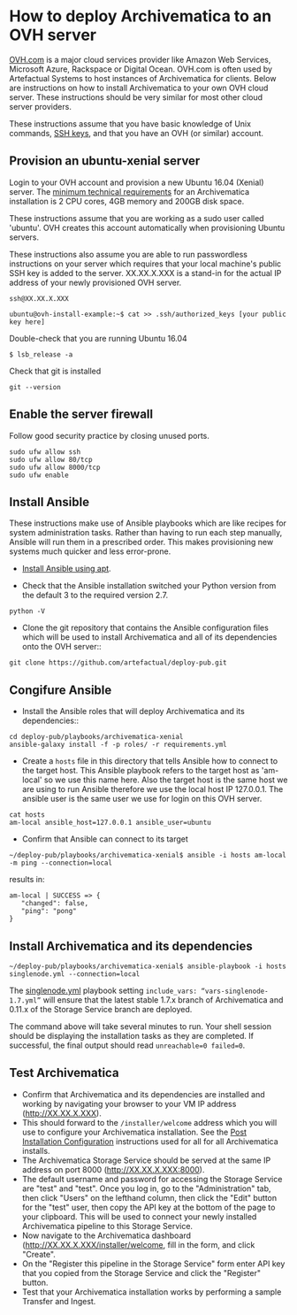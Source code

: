 # How to deploy Archivematica to an OVH server

[OVH.com](https://ovh.com) is a major cloud services provider like Amazon Web Services, Microsoft Azure, Rackspace or Digital Ocean.
OVH.com is often used by Artefactual Systems to host instances of Archivematica for clients. Below are instructions on how to install
Archivematica to your own OVH cloud server. These instructions should be very similar for most other cloud server providers.

These instructions assume that you have basic knowledge of Unix commands, [SSH keys](https://help.ubuntu.com/community/SSH/OpenSSH/Keys), and that you have an OVH (or similar) account.

## Provision an ubuntu-xenial server
Login to your OVH account and provision a new Ubuntu 16.04 (Xenial) server. The [minimum technical requirements](https://www.archivematica.org/en/docs/archivematica-1.7/admin-manual/installation-setup/installation/installation/#tech-requirements)
for an Archivematica installation is 2 CPU cores, 4GB memory and 200GB disk space.

These instructions assume that you are working as a sudo user called 'ubuntu'. OVH creates this account automatically when provisioning
Ubuntu servers.

These instructions also assume you are able to run passwordless instructions on your server which requires that your local
machine's public SSH key is added to the server. XX.XX.X.XXX is a stand-in for the actual IP address of your newly provisioned OVH server.

```ssh@XX.XX.X.XXX```

```ubuntu@ovh-install-example:~$ cat >> .ssh/authorized_keys [your public key here] ```

Double-check that you are running Ubuntu 16.04

```$ lsb_release -a```

Check that git is installed

```git --version```

## Enable the server firewall
Follow good security practice by closing unused ports.

```
sudo ufw allow ssh
sudo ufw allow 80/tcp
sudo ufw allow 8000/tcp
sudo ufw enable
```

## Install Ansible
These instructions make use of Ansible playbooks which are like recipes for system administration tasks. Rather than having to run each
step manually, Ansible will run them in a prescribed order. This makes provisioning new systems much quicker and less error-prone.

* [Install Ansible using apt](https://docs.ansible.com/ansible/latest/installation_guide/intro_installation.html#latest-releases-via-apt-ubuntu).

* Check that the Ansible installation switched your Python version from the default 3 to the required version 2.7.

```python -V```

* Clone the git repository that contains the Ansible configuration files which will be used to install Archivematica and all of its
dependencies onto the OVH server::
```
git clone https://github.com/artefactual/deploy-pub.git
```

## Congifure Ansible
* Install the Ansible roles that will deploy Archivematica and its dependencies::
```
cd deploy-pub/playbooks/archivematica-xenial
ansible-galaxy install -f -p roles/ -r requirements.yml
```
*  Create a ```hosts``` file in this directory that tells Ansible how to connect to the target host. This Ansible playbook refers to the target host as 'am-local' so we use this name here. Also the target host is the same host we are using to run Ansible therefore we use the local host IP 127.0.0.1. The ansible user is the same user we use for login on this OVH server.

 ```
 cat hosts
 am-local ansible_host=127.0.0.1 ansible_user=ubuntu
 ```

 * Confirm that Ansible can connect to its target

 ```
 ~/deploy-pub/playbooks/archivematica-xenial$ ansible -i hosts am-local -m ping --connection=local
 ```
 results in:
 ```
am-local | SUCCESS => {
    "changed": false,
    "ping": "pong"
}
```

## Install Archivematica and its dependencies
```
~/deploy-pub/playbooks/archivematica-xenial$ ansible-playbook -i hosts singlenode.yml --connection=local
```

The [singlenode.yml](https://github.com/artefactual/deploy-pub/blob/master/playbooks/archivematica-xenial/singlenode.yml) playbook setting ```include_vars: “vars-singlenode-1.7.yml”``` will ensure that the latest stable 1.7.x
branch of Archivematica and 0.11.x of the Storage Service branch are deployed.

The command above will take several minutes to run. Your shell session should be displaying the installation tasks as they are completed. If successful, the final output should read ```unreachable=0 failed=0```.

## Test Archivematica

* Confirm that Archivematica and its dependencies are installed and working by navigating your browser to your VM IP address (http://XX.XX.X.XXX).
* This should forward to the ```/installer/welcome``` address which you will use to configure your Archivematica installation. See the [Post Installation Configuration](https://www.archivematica.org/en/docs/archivematica-1.7/admin-manual/installation-setup/installation/install-ansible/#ansible-post-install-config) instructions used for all for all Archivematica installs.
* The Archivematica Storage Service should be served at the same IP address on port 8000 (http://XX.XX.X.XXX:8000).
* The default username and password for accessing the Storage Service are "test" and "test". Once you log in, go to the "Administration" tab, then click "Users" on the lefthand column, then click the "Edit" button for the "test" user, then copy the API key at the bottom of the page to your clipboard. This will be used to connect your newly installed Archivematica pipeline to this Storage Service.
* Now navigate to the Archivematica dashboard (http://XX.XX.X.XXX/installer/welcome, fill in the form, and click "Create".
* On the "Register this pipeline in the Storage Service" form enter API key that you copied from the Storage Service and click the "Register" button.
* Test that your Archivematica installation works by performing a sample Transfer and Ingest.
